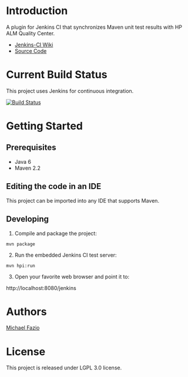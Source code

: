 # Introduction

A plugin for Jenkins CI that synchronizes Maven unit test results with HP ALM Quality Center.

* [Jenkins-CI Wiki](https://wiki.jenkins-ci.org/display/JENKINS/HP+ALM+Quality+Center+Plugin)
* [Source Code](https://github.com/S73417H/hp-quality-center)

# Current Build Status

This project uses Jenkins for continuous integration.

[![Build Status](https://ci.jenkins.io/buildStatus/icon?job=Plugins/hp-quality-center-plugin/master)](https://ci.jenkins.io/job/Plugins/job/hp-quality-center-plugin/job/master/)

# Getting Started

## Prerequisites

- Java 6
- Maven 2.2

## Editing the code in an IDE

This project can be imported into any IDE that supports Maven.

## Developing

1. Compile and package the project:

  `mvn package`

2. Run the embedded Jenkins CI test server:

  `mvn hpi:run`

3. Open your favorite web browser and point it to:

  http://localhost:8080/jenkins

# Authors

[Michael Fazio](http://www.linkedin.com/pub/michael-fazio/b/b20/a23)

# License

This project is released under LGPL 3.0 license.

